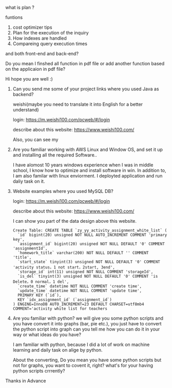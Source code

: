 what is plan ?



funtions

1. cost optimizer tips 
2. Plan for the execution of the inquiry
3. How indexes are handled
4. Compareing query execution times

and both front-end and back-end?

Do you mean I finshed all function in pdf file or add another function based on the applicaion in pdf file?



Hi hope you are well :)
1. Can you send me some of your project links where you used Java as backend?

   weishi(maybe you need to translate it into English for a better understand)

   login: https://m.weishi100.com/pcweb/#/login

   describe about this website: https://www.weishi100.com/

   Also, you can see my 

2. Are you familiar working with AWS Linux and Window OS, and set it up and installing all the required Software..

   I have alomost 10 years windows experience when I was in middle school, I know how to optimize and install software in win. In addition to, I am also familar with linux enviorment. I deployted application and run daliy task on it.

3. Website examples where you used MySQL DB?

   login: https://m.weishi100.com/pcweb/#/login

   describe about this website: https://www.weishi100.com/

   I can show you part of the data design above this website.

   ```mysql
   Create Table: CREATE TABLE `zy_yy_activity_assignment_white_list` (
     `id` bigint(20) unsigned NOT NULL AUTO_INCREMENT COMMENT 'primary key',
     `assignment_id` bigint(20) unsigned NOT NULL DEFAULT '0' COMMENT 'assignmentId',
     `homework_title` varchar(200) NOT NULL DEFAULT '' COMMENT 'title',
     `start_state` tinyint(3) unsigned NOT NULL DEFAULT '0' COMMENT 'activity status，1 not start，2start, 3end',
     `storage_id` int(11) unsigned NOT NULL COMMENT 'storageId',
     `is_del` tinyint(3) unsigned NOT NULL DEFAULT '0' COMMENT 'is Delete，0 normal，1 del',
     `create_time` datetime NOT NULL COMMENT 'create time',
     `update_time` datetime NOT NULL COMMENT 'update time',
     PRIMARY KEY (`id`),
     KEY `idx_assignment_id` (`assignment_id`)
   ) ENGINE=InnoDB AUTO_INCREMENT=23 DEFAULT CHARSET=utf8mb4 COMMENT='activity white list for teachers
   ```

4. Are you familiar with python? we will give you some python scripts and you have convert it into graphs (bar, pie etc.), you just have to convert the python script into graph can you tell me how you can do it in your way or what ideas do you have?

   I am familiar with python, because I did a lot of work on machine learning and  daily task on alige by python.

   About the converting, Do you mean you have some python scripts but not for graphs, you want to covent it, right? what's for your having python scripts crrrently?

Thanks in Advance



